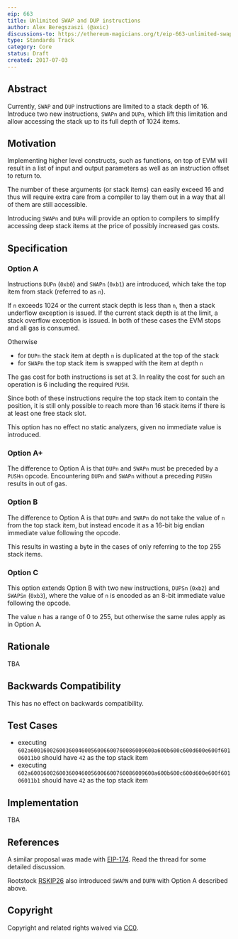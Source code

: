 ```yaml
---
eip: 663
title: Unlimited SWAP and DUP instructions
author: Alex Beregszaszi (@axic)
discussions-to: https://ethereum-magicians.org/t/eip-663-unlimited-swap-and-dup-instructions/3346
type: Standards Track
category: Core
status: Draft
created: 2017-07-03
---
```


## Abstract

Currently, `SWAP` and `DUP` instructions are limited to a stack depth of 16. Introduce two new instructions, `SWAPn` and `DUPn`, which lift this limitation and allow accessing the stack up to its full depth of 1024 items.

## Motivation

Implementing higher level constructs, such as functions, on top of EVM will result in a list of input and output parameters as well as an instruction offset to return to.

The number of these arguments (or stack items) can easily exceed 16 and thus will require extra care from a compiler to lay them out in a way that all of them are still accessible.

Introducing `SWAPn` and `DUPn` will provide an option to compilers to simplify accessing deep stack items at the price of possibly increased gas costs.

## Specification

### Option A

Instructions `DUPn` (`0xb0`) and `SWAPn` (`0xb1`) are introduced, which take the top item from stack (referred to as `n`).

If `n` exceeds 1024 or the current stack depth is less than `n`, then a stack underflow exception is issued. If the current stack depth is at the limit, a stack overflow exception is issued.
In both of these cases the EVM stops and all gas is consumed.

Otherwise
- for `DUPn` the stack item at depth `n` is duplicated at the top of the stack
- for `SWAPn` the top stack item is swapped with the item at depth `n`

The gas cost for both instructions is set at 3. In reality the cost for such an operation is 6 including the required `PUSH`.

Since both of these instructions require the top stack item to contain the position, it is still only possible to reach more than 16 stack items if there is at least one free stack slot.

This option has no effect no static analyzers, given no immediate value is introduced.

### Option A+

The difference to Option A is that `DUPn` and `SWAPn` must be preceded by a `PUSHn` opcode. Encountering `DUPn` and `SWAPn` without a preceding `PUSHn` results in out of gas.

### Option B

The difference to Option A is that `DUPn` and `SWAPn` do not take the value of `n` from the top stack item, but instead encode it as a 16-bit big endian immediate value following the opcode.

This results in wasting a byte in the cases of only referring to the top 255 stack items.

### Option C

This option extends Option B with two new instructions, `DUPSn` (`0xb2`) and `SWAPSn` (`0xb3`), where the value of `n` is encoded as an 8-bit immediate value following the opcode.

The value `n` has a range of 0 to 255, but otherwise the same rules apply as in Option A.

## Rationale

TBA

## Backwards Compatibility

This has no effect on backwards compatibility.

## Test Cases

- executing `602a600160026003600460056006600760086009600a600b600c600d600e600f60106011b0` should have `42` as the top stack item
- executing `602a600160026003600460056006600760086009600a600b600c600d600e600f60106011b1` should have `42` as the top stack item

## Implementation

TBA

## References

A similar proposal was made with [EIP-174](./eip-174.md). Read the thread for some detailed discussion.

Rootstock [RSKIP26](https://github.com/rsksmart/RSKIPs/blob/master/IPs/RSKIP26.md) also introduced `SWAPN` and `DUPN` with Option A described above.

## Copyright

Copyright and related rights waived via [CC0](https://creativecommons.org/publicdomain/zero/1.0/).
